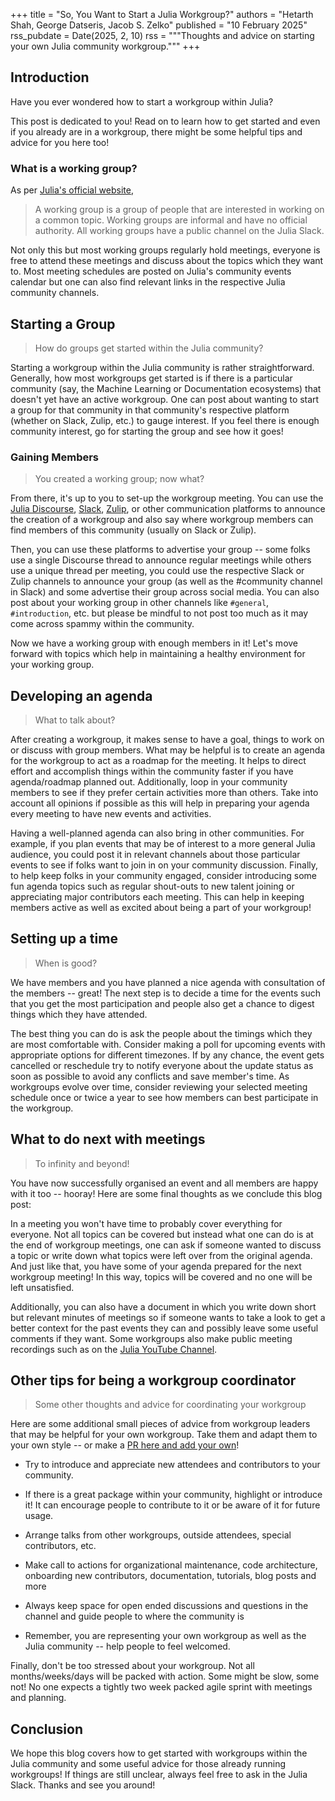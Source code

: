 +++
title = "So, You Want to Start a Julia Workgroup?"
authors = "Hetarth Shah, George Datseris, Jacob S. Zelko"
published = "10 February 2025"
rss_pubdate = Date(2025, 2, 10)
rss = """Thoughts and advice on starting your own Julia community workgroup."""
+++

## Introduction

Have you ever wondered how to start a workgroup within Julia?

This post is dedicated to you! 
Read on to learn how to get started and even if you already are in a workgroup, there might be some helpful tips and advice for you here too!

### What is a working group?

As per [Julia's official website](https://julialang.org/community/working-groups/#working_groups),

> A working group is a group of people that are interested in working on a common topic. Working groups are informal and have no official authority. All working groups have a public channel on the Julia Slack.

Not only this but most working groups regularly hold meetings, everyone is free to attend these meetings and discuss about the topics which they want to. Most meeting schedules are posted on Julia's community events calendar but one can also find relevant links in the respective Julia community channels.

## Starting a Group

> How do groups get started within the Julia community?

Starting a workgroup within the Julia community is rather straightforward.
Generally, how most workgroups get started is if there is a particular community (say, the Machine Learning or Documentation ecosystems) that doesn't yet have an active workgroup.
One can post about wanting to start a group for that community in that community's respective platform (whether on Slack, Zulip, etc.) to gauge interest.
If you feel there is enough community interest, go for starting the group and see how it goes!


### Gaining Members

> You created a working group; now what?

From there, it's up to you to set-up the workgroup meeting.
You can use the [Julia Discourse](discourse.julialang.org/), [Slack](https://julialang.org/slack/#the_julia_language_slack), [Zulip](https://julialang.zulipchat.com), or other communication platforms to announce the creation of a workgroup and also say where workgroup members can find members of this community (usually on Slack or Zulip).

Then, you can use these platforms to advertise your group -- some folks use a single Discourse thread to announce regular meetings while others use a unique thread per meeting, you could use the respective Slack or Zulip channels to announce your group (as well as the #community channel in Slack) and some advertise their group across social media. 
You can also post about your working group in other channels like `#general`, `#introduction`, etc. but please be mindful to not post too much as it may come across spammy within the community.

Now we have a working group with enough members in it! Let's move forward with topics which help in maintaining a healthy environment for your working group.

## Developing an agenda

> What to talk about? 

After creating a workgroup, it makes sense to have a goal, things to work on or discuss with group members. 
What may be helpful is to create an agenda for the workgroup to act as a roadmap for the meeting.
It helps to direct effort and accomplish things within the community faster if you have agenda/roadmap planned out. 
Additionally, loop in your community members to see if they prefer certain activities more than others. 
Take into account all opinions if possible as this will help in preparing your agenda every meeting to have new events and activities. 

Having a well-planned agenda can also bring in other communities. 
For example, if you plan events that may be of interest to a more general Julia audience, you could post it in relevant channels about those particular events to see if folks want to join in on your community discussion. 
Finally, to help keep folks in your community engaged, consider introducing some fun agenda topics such as regular shout-outs to new talent joining or appreciating major contributors each meeting. 
This can help in keeping members active as well as excited about being a part of your workgroup!

## Setting up a time

> When is good?

We have members and you have planned a nice agenda with consultation of the members -- great!
The next step is to decide a time for the events such that you get the most participation and people also get a chance to digest things which they have attended.

The best thing you can do is ask the people about the timings which they are most comfortable with. 
Consider making a poll for upcoming events with appropriate options for different timezones. 
If by any chance, the event gets cancelled or reschedule try to notify everyone about the update status as soon as possible to avoid any conflicts and save member's time. 
As workgroups evolve over time, consider reviewing your selected meeting schedule once or twice a year to see how members can best participate in the workgroup.

## What to do next with meetings

> To infinity and beyond!

You have now successfully organised an event and all members are happy with it too -- hooray! Here are some final thoughts as we conclude this blog post:

In a meeting you won't have time to probably cover everything for everyone. Not all topics can be covered but instead what one can do is at the end of workgroup meetings, one can ask if someone wanted to discuss a topic or write down what topics were left over from the original agenda.
And just like that, you have some of your agenda prepared for the next workgroup meeting!
In this way, topics will be covered and no one will be left unsatisfied.

Additionally, you can also have a document in which you write down short but relevant minutes of meetings so if someone wants to take a look to get a better context for the past events they can and possibly leave some useful comments if they want.
Some workgroups also make public meeting recordings such as on the [Julia YouTube Channel](https://www.youtube.com/@TheJuliaLanguage).

## Other tips for being a workgroup coordinator

> Some other thoughts and advice for coordinating your workgroup

Here are some additional small pieces of advice from workgroup leaders that may be helpful for your own workgroup.
Take them and adapt them to your own style -- or make a [PR here and add your own](https://github.com/JuliaLang/www.julialang.org)! 

- Try to introduce and appreciate new attendees and contributors to your community. 

- If there is a great package within your community, highlight or introduce it! It can encourage people to contribute to it or be aware of it for future usage. 

- Arrange talks from other workgroups, outside attendees, special contributors, etc. 

- Make call to actions for organizational maintenance, code architecture, onboarding new contributors, documentation, tutorials, blog posts and more

- Always keep space for open ended discussions and questions in the channel and guide people to where the community is

- Remember, you are representing your own workgroup as well as the Julia community -- help people to feel welcomed.

Finally, don't be too stressed about your workgroup. Not all months/weeks/days will be packed with action. Some might be slow, some not! No one expects a tightly two week packed agile sprint with meetings and planning. 

## Conclusion

We hope this blog covers how to get started with workgroups within the Julia community and some useful advice for those already running workgroups! If things are still unclear, always feel free to ask in the Julia Slack. Thanks and see you around!
